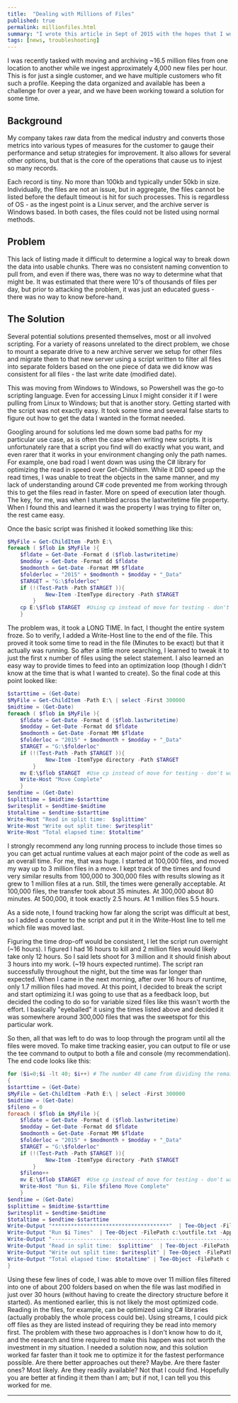 ```yaml
---
title:  "Dealing with Millions of Files"
published: true
permalink: millionfiles.html
summary: "I wrote this article in Sept of 2015 with the hopes that I would one day be able to publish it and share the experience with others. Today is that day."
tags: [news, troubleshooting]
---
```


I was recently tasked with moving and archiving ~16.5 million files from one location to another while we ingest approximately 4,000 new files per hour. This is for just a single customer, and we have multiple customers who fit such a profile. Keeping the data organized and available has been a challenge for over a year, and we have been working toward a solution for some time.

## Background ##

My company takes raw data from the medical industry and converts those metrics into various types of measures for the customer to gauge their performance and setup strategies for improvement. It also allows for several other options, but that is the core of the operations that cause us to injest so many records.

Each record is tiny. No more than 100kb and typically under 50kb in size. Individually, the files are not an issue, but in aggregate, the files cannot be listed before the default timeout is hit for such processes. This is regardless of OS - as the ingest point is a Linux server, and the archive server is Windows based. In both cases, the files could not be listed using normal methods.

## Problem ##

This lack of listing made it difficult to determine a logical way to break down the data into usable chunks. There was no consistent naming convention to pull from, and even if there was, there was no way to determine what that might be. It was estimated that there were 10's of thousands of files per day, but prior to attacking the problem, it was just an educated guess - there was no way to know before-hand.

## The Solution ##

Several potential solutions presented themselves, most or all involved scripting. For a variety of reasons unrelated to the direct problem, we chose to mount a separate drive to a new archive server we setup for other files and migrate them to that new server using a script written to filter all files into separate folders based on the one piece of data we did know was consistent for all files - the last write date (modified date).

This was moving from Windows to Windows, so Powershell was the go-to  scripting language. Even for accessing Linux I might consider it if I were pulling from Linux to Windows; but that is another story. Getting started with the script was not exactly easy. It took some time and several false starts to figure out how to get the data I wanted in the format needed.

Googling around for solutions led me down some bad paths for my particular use case, as is often the case when writing new scripts. It is unfortunately rare that a script you find will do exactly what you want, and even rarer that it works in your environment changing only the path names. For example, one bad road I went down was using the C# library for optimizing the read in speed over Get-ChildItem. While it DID speed up the read times, I was unable to treat the objects in the same manner, and my lack of understanding around C# code prevented me from working through this to get the files read in faster. More on speed of execution later though. The key, for me, was when I stumbled across the lastwritetime file property. When I found this and learned it was the property I was trying to filter on, the rest came easy. 

Once the basic script was finished it looked something like this:

```Powershell
$MyFile = Get-ChildItem -Path E:\
foreach ( $flob in $MyFile ){
    $fldate = Get-Date -Format d ($flob.lastwritetime)
    $modday = Get-Date -Format dd $fldate
    $modmonth = Get-Date -Format MM $fldate
    $folderloc = "2015" + $modmonth + $modday + "_Data"
    $TARGET = "G:\$folderloc"
    if (!(Test-Path -Path $TARGET )){
            New-Item -ItemType directory -Path $TARGET
        }
    cp E:\$flob $TARGET  #Using cp instead of move for testing - don't want to lose data!
    }
```

The problem was, it took a LONG TIME. In fact, I thought the entire system froze. So to verify, I added a Write-Host line to the end of the file. This proved it took some time to read in the file (Minutes to be exact) but that it actually was running. So after a little more searching, I learned to tweak it to just the first x number of files using the select statement. I also learned an easy way to provide times to feed into an optimization loop (though I didn't know at the time that is what I wanted to create). So the final code at this point looked like:

```Powershell
$starttime = (Get-Date)
$MyFile = Get-ChildItem -Path E:\ | select -First 300000
$midtime = (Get-Date)
foreach ( $flob in $MyFile ){
    $fldate = Get-Date -Format d ($flob.lastwritetime)
    $modday = Get-Date -Format dd $fldate
    $modmonth = Get-Date -Format MM $fldate
    $folderloc = "2015" + $modmonth + $modday + "_Data"
    $TARGET = "G:\$folderloc"
    if (!(Test-Path -Path $TARGET )){
            New-Item -ItemType directory -Path $TARGET
        }
    mv E:\$flob $TARGET  #Use cp instead of move for testing - don't want to lose data!
    Write-Host "Move Complete"
    }
$endtime = (Get-Date)
$splittime = $midtime-$starttime
$writesplit = $endtime-$midtime
$totaltime = $endtime-$starttime
Write-Host "Read in split time:  $splittime"
Write-Host "Write out split time: $writesplit"
Write-Host "Total elapsed time: $totaltime"
```

I strongly recommend any long running process to include those times so you can get actual runtime values at each major point of the code as well as an overall time. For me, that was huge. I started at 100,000 files, and moved my way up to 3 million files in a move. I kept track of the times and found very similar results from 100,000 to 300,000 files with results slowing as it grew to 1 million files at a run. Still, the times were generally acceptable. At 100,000 files, the transfer took about 35 minutes. At 300,000 about 80 minutes. At 500,000, it took exactly 2.5 hours. At 1 million files 5.5 hours.

As a side note, I found tracking how far along the script was difficult at best, so I added a counter to the script and put it in the Write-Host line to tell me which file was moved last.

Figuring the time drop-off would be consistent, I let the script run overnight (~16 hours). I figured I had 16 hours to kill and 2 million files would likely take only 12 hours. So I said lets shoot for 3 million and it should finish about 3 hours into my work. (~19 hours expected runtime). The script ran successfully throughout the night, but the time was far longer than expected. When I came in the next morning, after over 16 hours of runtime, only 1.7 million files had moved. At this point, I decided to break the script and start optimizing it.I was going to use that as a feedback loop, but decided the coding to do so for variable sized files like this wasn't worth the effort. I basically "eyeballed" it using the times listed above and decided it was somewhere around 300,000 files that was the sweetspot for this particular work.

So then, all that was left to do was to loop through the program until all the files were moved. To make time tracking easier, you can output to file or use the tee command to output to both a file and console (my recommendation). The end code looks like this:

```Powershell
for ($i=0;$i -lt 40; $i++) # The number 40 came from dividing the remaining files to move by 300,000 - the optimized number of moves in a single run.
{
$starttime = (Get-Date)
$MyFile = Get-ChildItem -Path E:\ | select -First 300000
$midtime = (Get-Date)
$fileno = 0
foreach ( $flob in $MyFile ){
    $fldate = Get-Date -Format d ($flob.lastwritetime)
    $modday = Get-Date -Format dd $fldate
    $modmonth = Get-Date -Format MM $fldate
    $folderloc = "2015" + $modmonth + $modday + "_Data"
    $TARGET = "G:\$folderloc"
    if (!(Test-Path -Path $TARGET )){
            New-Item -ItemType directory -Path $TARGET
        }
    $fileno++
    mv E:\$flob $TARGET  #Use cp instead of move for testing - don't want to lose data!
    Write-Host "Run $i, File $fileno Move Complete"
    }
$endtime = (Get-Date)
$splittime = $midtime-$starttime
$writesplit = $endtime-$midtime
$totaltime = $endtime-$starttime
Write-Output "*************************************"  | Tee-Object -FilePath c:\outfile.txt -Append
Write-Output "Run $i Times"  | Tee-Object -FilePath c:\outfile.txt -Append
Write-Output "-----------------------------------------------------------"  | Tee-Object -FilePath c:\outfile.txt -Append
Write-Output "Read in split time:  $splittime"  | Tee-Object -FilePath c:\outfile.txt -Append
Write-Output "Write out split time: $writesplit" | Tee-Object -FilePath c:\outfile.txt -Append
Write-Output "Total elapsed time: $totaltime" | Tee-Object -FilePath c:\outfile.txt -Append
}
```

Using these few lines of code, I was able to move over 11 million files filtered into one of about 200 folders based on when the file was last modified in just over 30 hours (without having to create the directory structure before it started). As mentioned earlier, this is not likely the most optimized code. Reading in the files, for example, can be optimized using C# libraries (actually probably the whole process could be). Using streams, I could pick off files as they are listed instead of requiring they be read into memory first. The problem with these two approaches is I don't know how to do it, and the research and time required to make this happen was not worth the investment in my situation. I needed a solution now, and this solution worked far faster than it took me to optimize it for the fastest performance possible. Are there better approaches out there?  Maybe. Are there faster ones?  Most likely. Are they readily available?  Not that I could find. Hopefully you are better at finding it them than I am; but if not, I can tell you this worked for me.

---